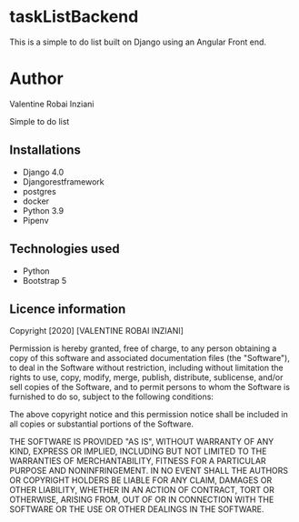# taskListBackend

This is a simple to do list built on Django using an Angular Front end.

# Author 

Valentine Robai Inziani

Simple to do list

## Installations 

- Django 4.0
- Djangorestframework
- postgres
- docker
- Python 3.9
- Pipenv

## Technologies used 

- Python
- Bootstrap 5


## Licence information

Copyright [2020] [VALENTINE ROBAI INZIANI]

Permission is hereby granted, free of charge, to any person obtaining a copy of this software and associated documentation files (the "Software"), to deal in the Software without restriction, including without limitation the rights to use, copy, modify, merge, publish, distribute, sublicense, and/or sell copies of the Software, and to permit persons to whom the Software is furnished to do so, subject to the following conditions:

The above copyright notice and this permission notice shall be included in all copies or substantial portions of the Software.

THE SOFTWARE IS PROVIDED "AS IS", WITHOUT WARRANTY OF ANY KIND, EXPRESS OR IMPLIED, INCLUDING BUT NOT LIMITED TO THE WARRANTIES OF MERCHANTABILITY, FITNESS FOR A PARTICULAR PURPOSE AND NONINFRINGEMENT. IN NO EVENT SHALL THE AUTHORS OR COPYRIGHT HOLDERS BE LIABLE FOR ANY CLAIM, DAMAGES OR OTHER LIABILITY, WHETHER IN AN ACTION OF CONTRACT, TORT OR OTHERWISE, ARISING FROM, OUT OF OR IN CONNECTION WITH THE SOFTWARE OR THE USE OR OTHER DEALINGS IN THE SOFTWARE.


